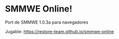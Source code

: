 # SMMWE Online!
Port de SMMWE 1.0.3a para navegadores

Jugable: https://restore-team.github.io/smmwe-online
